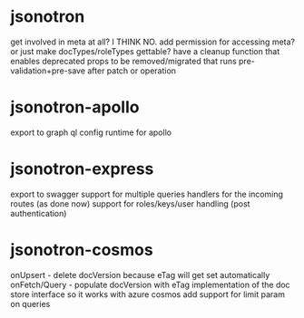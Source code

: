 jsonotron
=========
get involved in meta at all? I THINK NO. add permission for accessing meta?  or just make docTypes/roleTypes gettable?
have a cleanup function that enables deprecated props to be removed/migrated that runs pre-validation+pre-save after patch or operation

jsonotron-apollo
================
export to graph ql config
runtime for apollo

jsonotron-express
=================
export to swagger
support for multiple queries
handlers for the incoming routes (as done now)
support for roles/keys/user handling (post authentication)

jsonotron-cosmos
================
onUpsert - delete docVersion because eTag will get set automatically
onFetch/Query - populate docVersion with eTag
implementation of the doc store interface so it works with azure cosmos
add support for limit param on queries
